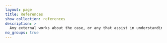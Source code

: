 ```yaml
---
layout: page
title: References
show_collection: references
description: >
  Any external works about the case, or any that assist in understanding background/context/technical details.
no_groups: true
---
```


[Books]: (references/books)
[Articles]: references/articles
[Videos]: references/videos
[Websites]: references/websites

